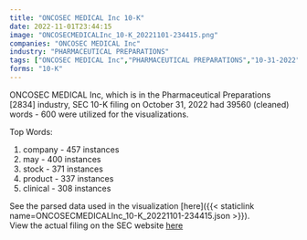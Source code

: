 ```yaml
---
title: "ONCOSEC MEDICAL Inc 10-K"
date: 2022-11-01T23:44:15
image: "ONCOSECMEDICALInc_10-K_20221101-234415.png"
companies: "ONCOSEC MEDICAL Inc"
industry: "PHARMACEUTICAL PREPARATIONS"
tags: ["ONCOSEC MEDICAL Inc","PHARMACEUTICAL PREPARATIONS","10-31-2022","10-K"]
forms: "10-K"
---
```

ONCOSEC MEDICAL Inc, which is in the Pharmaceutical Preparations [2834] industry, SEC 10-K filing on October 31, 2022 had 39560 (cleaned) words - 600 were utilized for the visualizations.

Top Words:
1. company - 457 instances
2. may - 400 instances
3. stock - 371 instances
4. product - 337 instances
5. clinical - 308 instances


See the parsed data used in the visualization [here]({{< staticlink name=ONCOSECMEDICALInc_10-K_20221101-234415.json >}}).  
View the actual filing on the SEC website [here](https://www.sec.gov/Archives/edgar/data/1444307/0001493152-22-029990.txt)